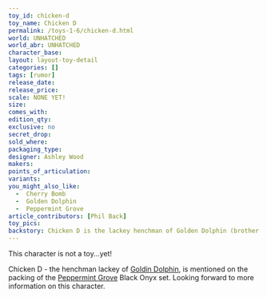 ```yaml
---
toy_id: chicken-d
toy_name: Chicken D
permalink: /toys-1-6/chicken-d.html
world: UNHATCHED
world_abr: UNHATCHED
character_base: 
layout: layout-toy-detail
categories: []
tags: [rumor]
release_date: 
release_price: 
scale: NONE YET!
size: 
comes_with: 
edition_qty: 
exclusive: no
secret_drop:
sold_where: 
packaging_type: 
designer: Ashley Wood
makers: 
points_of_articulation: 
variants: 
you_might_also_like:
  -  Cherry Bomb
  -  Golden Dolphin
  -  Peppermint Grove   
article_contributors: [Phil Back]
toy_pics:
backstory: Chicken D is the lackey henchman of Golden Dolphin (brother of Peppermint Grove).
---
```

This character is not a toy...yet! 

Chicken D - the henchman lackey of <a href="/toys-1-6/golden-dolphin/">Goldin Dolphin</a>, is mentioned on the packing of the <a href="/toys-1-6/peppermint-grove-robot-krieger/">Peppermint Grove</a> Black Onyx set. Looking forward to more information on this character.